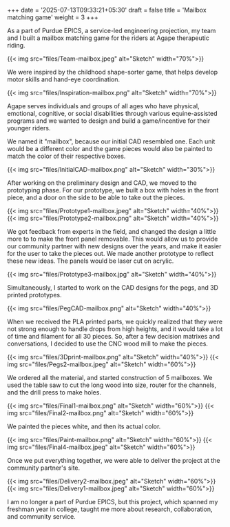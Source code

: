+++
date = '2025-07-13T09:33:21+05:30'
draft = false
title = 'Mailbox  matching game'
weight = 3
+++

As a part of Purdue EPICS, a service-led engineering projection, my team and I built a mailbox matching game for the riders at Agape therapeutic riding. 

{{< img src="files/Team-mailbox.jpeg" alt="Sketch" width="70%">}}

We were inspired by the childhood shape-sorter game, that helps develop motor skills and hand-eye coordination. 

{{< img src="files/Inspiration-mailbox.png" alt="Sketch" width="70%">}}

Agape serves individuals and groups of all ages who have physical, emotional, cognitive, or social disabilities through various equine-assisted programs and we wanted to design and build a game/incentive for their younger riders. 

We named it "mailbox", because our initial CAD resembled one. Each unit would be a different color and the game pieces would also be painted to match the color of their respective boxes. 

{{< img src="files/InitialCAD-mailbox.png" alt="Sketch" width="30%">}}

After working on the preliminary design and CAD, we moved to the prototyping phase. For our prototype, we built a box with holes in the front piece, and a door on the side to be able to take out the pieces. 

{{< img src="files/Prototype1-mailbox.jpeg" alt="Sketch" width="40%">}}
{{< img src="files/Prototype2-mailbox.png" alt="Sketch" width="40%">}}

We got feedback from experts in the field, and changed the design a little more to to make the front panel removable. This would allow us to provide our community partner with new designs over the years, and make it easier for the user to take the pieces out. We made another prototype to reflect these new ideas. The panels would be laser cut on acrylic. 

{{< img src="files/Prototype3-mailbox.jpg" alt="Sketch" width="40%">}}

Simultaneously, I started to work on the CAD designs for the pegs, and 3D printed prototypes.

{{< img src="files/PegCAD-mailbox.png" alt="Sketch" width="40%">}}

When we received the PLA printed parts, we quickly realized that they were not strong enough to handle drops from high heights, and it would take a lot of time and filament for all 30 pieces. So, after a few decision matrixes and conversations, I decided to use the CNC wood mill to make the pieces. 

{{< img src="files/3Dprint-mailbox.png" alt="Sketch" width="40%">}}
{{< img src="files/Pegs2-mailbox.jpeg" alt="Sketch" width="60%">}}

We ordered all the material, and started construction of 5 mailboxes. We used the table saw to cut the long wood into size, router for the channels, and the drill press to make holes.  

{{< img src="files/Final1-mailbox.png" alt="Sketch" width="60%">}}
{{< img src="files/Final2-mailbox.png" alt="Sketch" width="60%">}}

We painted the pieces white, and then its actual color. 

{{< img src="files/Paint-mailbox.png" alt="Sketch" width="60%">}}
{{< img src="files/Final4-mailbox.jpeg" alt="Sketch" width="60%">}}

Once we put everything together, we were able to deliver the project at the community partner's site. 

{{< img src="files/Delivery2-mailbox.jpeg" alt="Sketch" width="60%">}}
{{< img src="files/Delivery1-mailbox.jpeg" alt="Sketch" width="60%">}}

I am no longer a part of Purdue EPICS, but this project, which spanned my freshman year in college, taught me more about research, collaboration, and community service. 

